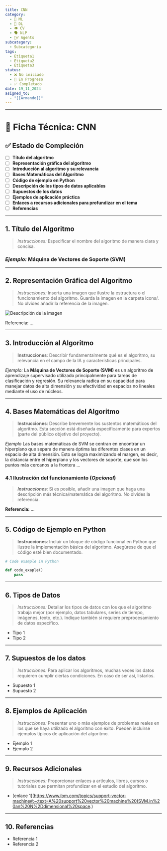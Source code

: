 ```yaml
---
title: CNN
category:
  - 🤖 ML
  - 🧠 DL
  - 👁️ CV
  - 🗣️ NLP
  - 🕵️‍♂️ Agents
subcategory:
  - Subcategoria
tags:
  - Etiqueta1
  - Etiqueta2
  - Etiqueta3
status:
  - ❌ No iniciado
  - 🔵 En Progreso
  - ✅ Completado
date: 19_11_2024
asigned_to:
  - "[[Armando]]"
---
```

--- 
# 📝 Ficha Técnica: CNN

## ✅ Estado de Compleción
- [ ] **Título del algoritmo**
- [ ] **Representación gráfica del algoritmo**
- [ ] **Introducción al algoritmo y su relevancia**
- [ ] **Bases Matemáticas del Algoritmo**
- [ ] **Código de ejemplo en Python**
- [ ] **Descripción de los tipos de datos aplicables**
- [ ] **Supuestos de los datos**
- [ ] **Ejemplos de aplicación práctica**
- [ ] **Enlaces a recursos adicionales para profundizar en el tema**
- [ ] **Referencias**

---
## 1. Título del Algoritmo

>*Instrucciones:* Especificar el nombre del algoritmo de manera clara y concisa.
### *Ejemplo:* **Máquina de Vectores de Soporte (SVM)**

---
## 2. Representación Gráfica del Algoritmo

> *Instrucciones:* Inserta una imagen que ilustre la estructura o el funcionamiento del algoritmo. Guarda la imagen en la carpeta icons/. No olvides añadir la referencia de la imagen.

![Descripción de la imagen](URL_de_la_imagen)

Referencia: ...

---
## 3. Introducción al Algoritmo 

> **Instrucciones**: Describir fundamentalmente qué es el algoritmo, su relevancia en el campo de la IA y características principales. 

*Ejemplo:*
La **Máquina de Vectores de Soporte (SVM)** es un algoritmo de aprendizaje supervisado utilizado principalmente para tareas de clasificación y regresión. Su relevancia radica en su capacidad para manejar datos de alta dimensión y su efectividad en espacios no lineales mediante el uso de núcleos.

---
## 4. Bases Matemáticas del Algoritmo

> **Instrucciones**: Describe brevemente los sustentos matemáticos del algoritmo. Esta sección está diseñada específicamente para expertos (parte del público objetivo del proyecto).

*Ejemplo*
Las bases matemáticas de SVM se centran en encontrar un hiperplano que separa de manera óptima las diferentes clases en un espacio de alta dimensión. Esto se logra maximizando el margen, es decir, la distancia entre el hiperplano y los vectores de soporte, que son los puntos más cercanos a la frontera ... 

### 4.1 Ilustración del funcionamiento (*Opcional*)

> ***Instrucciones***: Si es posible, añadir una imagen que haga una descripción más técnica/matemática del algoritmo. No olvides la referencia.


**Referencia:** ...

---
## 5. Código de Ejemplo en Python

 >**Instrucciones**: Incluir un bloque de código funcional en Python que ilustre la implementación básica del algoritmo. Asegúrese de que el código esté bien documentado.

```python
# Code example in Python

def code_exaple()
	pass
````

---
## 6.  Tipos de Datos

>*Instrucciones:* Detallar los tipos de datos con los que el algoritmo trabaja mejor (por ejemplo, datos tabulares, series de tiempo, imágenes, texto, etc.). Indique también si requiere preprocesamiento de datos específico.

- Tipo 1
- Tipo 2

---
## 7.  Supuestos de los datos

>*Instrucciones:* Para aplicar los algoritmos, muchas veces los datos requieren cumplir ciertas condiciones. En caso de ser así, listarlos. 

- Supuesto 1
- Supuesto 2
--- 
## 8. Ejemplos de Aplicación

> *Instrucciones:* Presentar uno o más ejemplos de problemas reales en los que se haya utilizado el algoritmo con éxito. Pueden incluirse ejemplos típicos de aplicación del algoritmo.

- Ejemplo 1
- Ejemplo 2
---
## 9. Recursos Adicionales

> *Instrucciones:* Proporcionar enlaces a artículos, libros, cursos o tutoriales que permitan profundizar en el estudio del algoritmo.

- [enlace 1](https://www.ibm.com/topics/support-vector-machine#:~:text=A%20support%20vector%20machine%20(SVM,in%20an%20N%2Ddimensional%20space.)
---
## 10. Referencias

- Referencia 1
- Referencia 2
